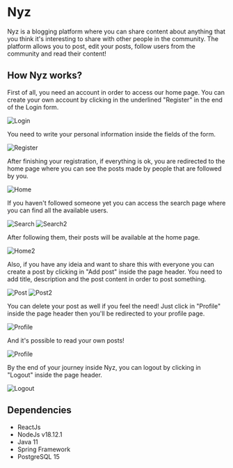 # Nyz
Nyz is a blogging platform where you can share content about anything that you think it's interesting to share with other people in the community. The platform allows you to post, edit your posts, follow users from the community and read their content!

## How Nyz works?

First of all, you need an account in order to access our home page. You can create your own account by clicking in the underlined "Register" in the end of the Login form.

![Login](https://github.com/igor-ign/nyz/blob/main/nyz/readme_images/Login.jpg)

You need to write your personal information inside the fields of the form.

![Register](https://github.com/igor-ign/nyz/blob/main/nyz/readme_images/Register.jpg)

After finishing your registration, if everything is ok, you are redirected to the home page where you can see the posts made by people that are followed by you.

![Home](https://github.com/igor-ign/nyz/blob/main/nyz/readme_images/Home.jpg)

If you haven't followed someone yet you can access the search page where you can find all the available users.

![Search](https://github.com/igor-ign/nyz/blob/main/nyz/readme_images/Search.jpg)
![Search2](https://github.com/igor-ign/nyz/blob/main/nyz/readme_images/Search2.jpg)

After following them, their posts will be available at the home page.

![Home2](https://github.com/igor-ign/nyz/blob/main/nyz/readme_images/Home2.jpg)

Also, if you have any ideia and want to share this with everyone you can create a post by clicking in "Add post" inside the page header. You need to add title, description and the post content in order to post something.

![Post](https://github.com/igor-ign/nyz/blob/main/nyz/readme_images/Post.jpg)
![Post2](https://github.com/igor-ign/nyz/blob/main/nyz/readme_images/Post2.jpg)

You can delete your post as well if you feel the need! Just click in "Profile" inside the page header then you'll be redirected to your profile page.

![Profile](https://github.com/igor-ign/nyz/blob/main/nyz/readme_images/Profile.jpg)

And it's possible to read your own posts!

![Profile](https://github.com/igor-ign/nyz/blob/main/nyz/readme_images/Profile2.jpg)

By the end of your journey inside Nyz, you can logout by clicking in "Logout" inside the page header.

![Logout](https://github.com/igor-ign/nyz/blob/main/nyz/readme_images/Logout.jpg)

## Dependencies
<ul>
  <li>ReactJs</li>
  <li>NodeJs v18.12.1</li>
  <li>Java 11</li>
  <li>Spring Framework</li>
  <li>PostgreSQL 15</li>
</ul>
